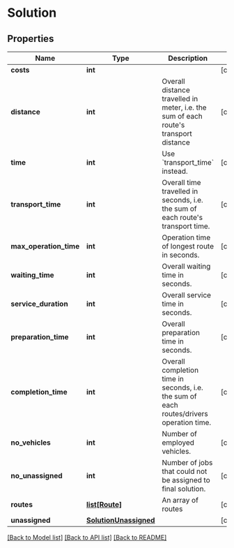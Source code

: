 # Solution

## Properties
Name | Type | Description | Notes
------------ | ------------- | ------------- | -------------
**costs** | **int** |  | [optional] 
**distance** | **int** | Overall distance travelled in meter, i.e. the sum of each route&#x27;s transport distance | [optional] 
**time** | **int** | Use &#x60;transport_time&#x60; instead. | [optional] 
**transport_time** | **int** | Overall time travelled in seconds, i.e. the sum of each route&#x27;s transport time. | [optional] 
**max_operation_time** | **int** | Operation time of longest route in seconds. | [optional] 
**waiting_time** | **int** | Overall waiting time in seconds. | [optional] 
**service_duration** | **int** | Overall service time in seconds. | [optional] 
**preparation_time** | **int** | Overall preparation time in seconds. | [optional] 
**completion_time** | **int** | Overall completion time in seconds, i.e. the sum of each routes/drivers operation time. | [optional] 
**no_vehicles** | **int** | Number of employed vehicles. | [optional] 
**no_unassigned** | **int** | Number of jobs that could not be assigned to final solution. | [optional] 
**routes** | [**list[Route]**](Route.md) | An array of routes | [optional] 
**unassigned** | [**SolutionUnassigned**](SolutionUnassigned.md) |  | [optional] 

[[Back to Model list]](../README.md#documentation-for-models) [[Back to API list]](../README.md#documentation-for-api-endpoints) [[Back to README]](../README.md)


